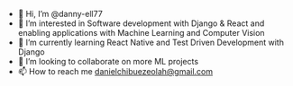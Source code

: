 - 👋 Hi, I’m @danny-ell77
- 👀 I’m interested in Software development with Django & React and enabling applications with Machine Learning and Computer Vision
- 🌱 I’m currently learning React Native and Test Driven Development with Django
- 💞️ I’m looking to collaborate on more ML projects
- 📫 How to reach me danielchibuezeolah@gmail.com

<!---
danny-ell77/danny-ell77 is a ✨ special ✨ repository because its `README.md` (this file) appears on your GitHub profile.
You can click the Preview link to take a look at your changes.
--->
